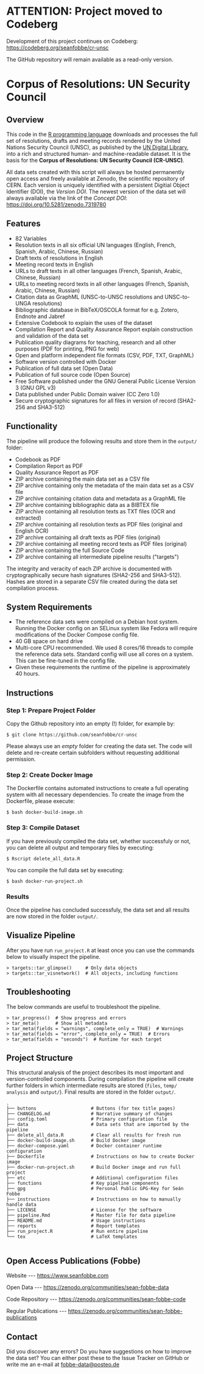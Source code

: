 # ATTENTION: Project moved to Codeberg

Development of this project continues on Codeberg: https://codeberg.org/seanfobbe/cr-unsc

The GitHub repository will remain available as a read-only version.



# Corpus of Resolutions: UN Security Council




## Overview

This code in the [R programming language](https://en.wikipedia.org/wiki/R_(programming_language)) downloads and processes the full set of resolutions, drafts and meeting records rendered by the United Nations Security Council (UNSC), as published by the [UN Digital Library](https://digitallibrary.un.org/), into a rich and structured human- and machine-readable dataset. It is the basis for the **Corpus of Resolutions: UN Security Council (CR-UNSC)**.

All data sets created with this script will always be hosted permanently open access and freely available at Zenodo, the scientific repository of CERN. Each version is uniquely identified with a persistent Digitial Object Identifier (DOI), the *Version DOI*. The newest version of the data set will always available via the link of the *Concept DOI*: https://doi.org/10.5281/zenodo.7319780


## Features

- 82 Variables
- Resolution texts in all six official UN languages (English, French, Spanish, Arabic, Chinese, Russian)
- Draft texts of resolutions in English
- Meeting record texts in English
- URLs to draft texts in all other languages (French, Spanish, Arabic, Chinese, Russian)
- URLs to meeting record texts in all other languages (French, Spanish, Arabic, Chinese, Russian)
- Citation data as GraphML (UNSC-to-UNSC resolutions and UNSC-to-UNGA resolutions)
- Bibliographic database in BibTeX/OSCOLA format for e.g. Zotero, Endnote and Jabref
- Extensive Codebook to explain the uses of the dataset
- Compilation Report and Quality Assurance Report explain construction and validation of the data set
- Publication quality diagrams for teaching, research and all other purposes (PDF for printing, PNG for web)
- Open and platform independent file formats (CSV, PDF, TXT, GraphML)
- Software version controlled with Docker
- Publication of full data set (Open Data)
- Publication of full source code (Open Source)
- Free Software published under the GNU General Public License Version 3 (GNU GPL v3)
- Data published under Public Domain waiver (CC Zero 1.0)
- Secure cryptographic signatures for all files in version of record (SHA2-256 and SHA3-512)



## Functionality
 
The pipeline will produce the following results and store them in the  `output/` folder:

- Codebook as PDF
- Compilation Report as PDF
- Quality Assurance Report as PDF
- ZIP archive containing the main data set as a CSV file
- ZIP archive containing only the metadata of the main data set as a CSV file
- ZIP archive containing citation data and metadata as a GraphML file
- ZIP archive containing bibliographic data as a BIBTEX file
- ZIP archive containing all resolution texts as TXT files (OCR and extracted)
- ZIP archive containing all resolution texts as PDF files (original and English OCR)
- ZIP archive containing all draft texts as PDF files (original)
- ZIP archive containing all meeting record texts as PDF files (original)
- ZIP archive containing the full Source Code
- ZIP archive containing all intermediate pipeline results ("targets")

 The integrity and veracity of each ZIP archive is documented with cryptographically secure hash signatures (SHA2-256 and SHA3-512). Hashes are stored in a separate CSV file created during the data set compilation process.


## System Requirements

- The reference data sets were compiled on a Debian host system. Running the Docker config on an SELinux system like Fedora will require modifications of the Docker Compose config file.
- 40 GB space on hard drive
- Multi-core CPU recommended. We used 8 cores/16 threads to compile the reference data sets. Standard config will use all cores on a system. This can be fine-tuned in the config file.
- Given these requirements the runtime of the pipeline is approximately 40 hours.


## Instructions


### Step 1: Prepare Project Folder


Copy the Github repository into an empty (!) folder, for example by:

```
$ git clone https://github.com/seanfobbe/cr-unsc
```

Please always use an *empty* folder for creating the data set. The code will delete and re-create certain subfolders without requesting additional permission.



### Step 2: Create Docker Image

The Dockerfile contains automated instructions to create a full operating system with all necessary dependencies. To create the image from the Dockerfile, please execute: 

```
$ bash docker-build-image.sh
```


### Step 3: Compile Dataset

If you have previously compiled the data set, whether successfuly or not, you can delete all output and temporary files by executing:

```
$ Rscript delete_all_data.R
```


You can compile the full data set by executing:

```
$ bash docker-run-project.sh
```




### Results

Once the pipeline has concluded successfuly, the data set and all results are now stored in the folder `output/`.




## Visualize Pipeline

After you have run `run_project.R` at least once you can use the commands below to visually inspect the pipeline.

```
> targets::tar_glimpse()     # Only data objects
> targets::tar_visnetwork()  # All objects, including functions
```





## Troubleshooting

The below commands are useful to troubleshoot the pipeline.

```
> tar_progress()  # Show progress and errors
> tar_meta()      # Show all metadata
> tar_meta(fields = "warnings", complete_only = TRUE)  # Warnings
> tar_meta(fields = "error", complete_only = TRUE)  # Errors
> tar_meta(fields = "seconds")  # Runtime for each target
```



## Project Structure

This structural analysis of the project describes its most important and version-controlled components. During compilation the pipeline will create further folders in which intermediate results are stored (`files`, `temp/` `analysis` and `output/`). Final results are stored in the folder `output/`.


``` 
.
├── buttons                    # Buttons (for tex title pages)
├── CHANGELOG.md               # Narrative summary of changes
├── config.toml                # Primary configuration file
├── data                       # Data sets that are imported by the pipeline
├── delete_all_data.R          # Clear all results for fresh run
├── docker-build-image.sh      # Build Docker image
├── docker-compose.yaml        # Docker container runtime configuration
├── Dockerfile                 # Instructions on how to create Docker image
├── docker-run-project.sh      # Build Docker image and run full project
├── etc                        # Additional configuration files
├── functions                  # Key pipeline components
├── gpg                        # Personal Public GPG-Key for Seán Fobbe
├── instructions               # Instructions on how to manually handle data
├── LICENSE                    # License for the software
├── pipeline.Rmd               # Master file for data pipeline
├── README.md                  # Usage instructions
├── reports                    # Report templates
├── run_project.R              # Run entire pipeline
└── tex                        # LaTeX templates


``` 



## Open Access Publications (Fobbe)

Website --- https://www.seanfobbe.com

Open Data --- https://zenodo.org/communities/sean-fobbe-data

Code Repository --- https://zenodo.org/communities/sean-fobbe-code

Regular Publications --- https://zenodo.org/communities/sean-fobbe-publications

 

## Contact

Did you discover any errors? Do you have suggestions on how to improve the data set? You can either post these to the Issue Tracker on GitHub or write me an e-mail at [fobbe-data@posteo.de](mailto:fobbe-data@posteo.de)
